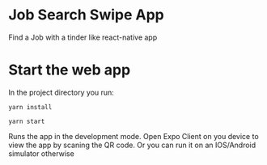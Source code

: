 # Job Search Swipe App

Find a Job with a tinder like react-native app

# Start the web app
In the project directory you run:

`yarn install`

`yarn start`

Runs the app in the development mode.
Open Expo Client on you device to view the app by scaning the QR code. Or you can run it on an IOS/Android simulator otherwise
